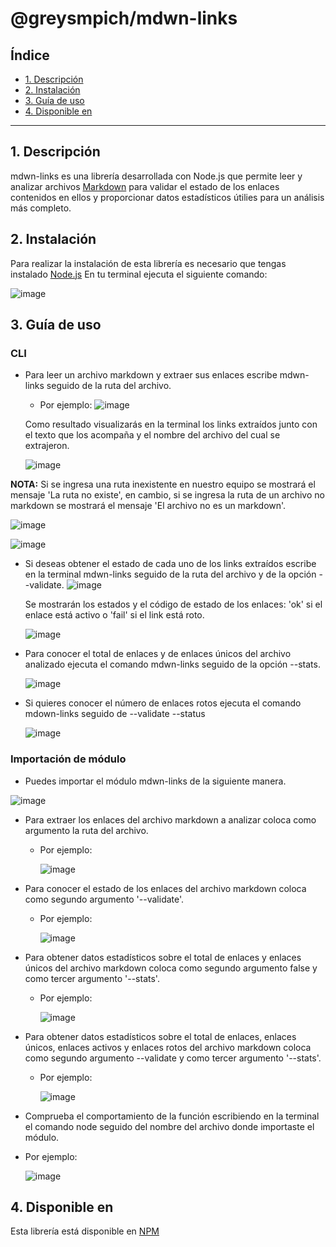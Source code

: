 # @greysmpich/mdwn-links

## Índice

* [1. Descripción](#1-descripción)
* [2. Instalación](#2-instalación)
* [3. Guía de uso](#3-guía-de-uso)
* [4. Disponible en](#4-disponible-en)
  
***

## 1. Descripción
mdwn-links es una librería desarrollada con Node.js que permite leer y analizar archivos [Markdown](https://es.wikipedia.org/wiki/Markdown) para validar el estado de los enlaces contenidos en ellos y proporcionar datos estadísticos útilies para un análisis más completo.  


## 2. Instalación
Para realizar la instalación de esta librería es necesario que tengas instalado [Node.js](https://nodejs.org/en)
En tu terminal ejecuta el siguiente comando:

![image](https://github.com/greysmpich/DEV011-md-links-proy4/assets/142179844/dc09864a-f600-4d6a-ae37-c46b43be23bb)


## 3. Guía de uso

### **CLI**

* Para leer un archivo markdown y extraer sus enlaces escribe mdwn-links seguido de la ruta del archivo.
  - Por ejemplo:
    ![image](https://github.com/greysmpich/DEV011-md-links-proy4/assets/142179844/77b71dbb-df45-419a-a480-66dc0ce71efe)
    
  Como resultado visualizarás en la terminal los links extraídos junto con el texto que los acompaña y el nombre del archivo del cual se extrajeron.

  ![image](https://github.com/greysmpich/DEV011-md-links-proy4/assets/142179844/a69c959c-69af-4ab5-bc18-8d8d43a5dd92)

**NOTA:** Si se ingresa una ruta inexistente en nuestro equipo se mostrará el mensaje 'La ruta no existe', en cambio, si se ingresa la ruta de un archivo no markdown se mostrará el mensaje 'El archivo no es un markdown'.

![image](https://github.com/greysmpich/DEV011-md-links-proy4/assets/142179844/b1da25c3-79b9-426c-86c0-ed3b2d97e09b)

![image](https://github.com/greysmpich/DEV011-md-links-proy4/assets/142179844/fe0a95c0-5ed2-461e-ab8c-e1975dd4aef2)


* Si deseas obtener el estado de cada uno de los links extraídos escribe en la terminal mdwn-links seguido de la ruta del archivo y de la opción --validate.
  ![image](https://github.com/greysmpich/DEV011-md-links-proy4/assets/142179844/315b4ca7-a0eb-4e0b-993c-9f4e92b93ddb)

  Se mostrarán los estados y el código de estado de los enlaces: 'ok' si el enlace está activo o 'fail' si el link está roto.
  
  ![image](https://github.com/greysmpich/DEV011-md-links-proy4/assets/142179844/d860e7e2-2f99-4c14-8324-6e4453aa7d17)

* Para conocer el total de enlaces y de enlaces únicos del archivo analizado ejecuta el comando mdwn-links seguido de la opción --stats.
  
  ![image](https://github.com/greysmpich/DEV011-md-links-proy4/assets/142179844/ace0a0eb-6481-4cf5-be41-19768eab26f3)


* Si quieres conocer el número de enlaces rotos ejecuta el comando mdown-links seguido de --validate --status
  
  ![image](https://github.com/greysmpich/DEV011-md-links-proy4/assets/142179844/5b0e06c3-96f1-406e-b6dd-c430bd7888b0)
  
### **Importación de módulo**

* Puedes importar el módulo mdwn-links de la siguiente manera.
  
![image](https://github.com/greysmpich/DEV011-md-links-proy4/assets/142179844/d3468e80-8a08-4768-9c6f-8e1883e11669)

* Para extraer los enlaces del archivo markdown a analizar coloca como argumento la ruta del archivo.
  - Por ejemplo:
    
    ![image](https://github.com/greysmpich/DEV011-md-links-proy4/assets/142179844/63749fd8-c30a-4a62-9b64-ef599601cd8c)

* Para conocer el estado de los enlaces del archivo markdown coloca como segundo argumento '--validate'.
  - Por ejemplo:
    
    ![image](https://github.com/greysmpich/DEV011-md-links-proy4/assets/142179844/47a6cf58-aeca-45ea-a68a-04c5f972bc9a)

* Para obtener datos estadísticos sobre el total de enlaces y enlaces únicos del archivo markdown coloca como segundo argumento false y como tercer argumento '--stats'.
  - Por ejemplo:

    ![image](https://github.com/greysmpich/DEV011-md-links-proy4/assets/142179844/ed5bbc2d-41fe-4259-a470-cf1c65f3d0e9)

* Para obtener datos estadísticos sobre el total de enlaces, enlaces únicos, enlaces activos y enlaces rotos del archivo markdown coloca como segundo argumento --validate y como tercer argumento '--stats'.
  - Por ejemplo:

    ![image](https://github.com/greysmpich/DEV011-md-links-proy4/assets/142179844/e1982b7a-2e47-4309-a8e2-17baed998f29)

* Comprueba el comportamiento de la función escribiendo en la terminal el comando node seguido del nombre del archivo donde importaste el módulo.
 - Por ejemplo:

    ![image](https://github.com/greysmpich/DEV011-md-links-proy4/assets/142179844/c3a203bb-d7b0-4eb2-a544-14415fdb44d8)

## 4. Disponible en
Esta librería está disponible en [NPM](https://www.npmjs.com/package/@greysmpich/mdwn-links)


    

